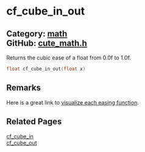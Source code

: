 # cf_cube_in_out

Category: [math](https://github.com/RandyGaul/cute_framework/blob/master/docs/api_reference?id=math)  
GitHub: [cute_math.h](https://github.com/RandyGaul/cute_framework/blob/master/include/cute_math.h)  
---

Returns the cubic ease of a float from 0.0f to 1.0f.

```cpp
float cf_cube_in_out(float x)
```

## Remarks

Here is a great link to [visualize each easing function](https://easings.net/).

## Related Pages

[cf_cube_in](https://github.com/RandyGaul/cute_framework/blob/master/docs/math/cf_cube_in.md)  
[cf_cube_out](https://github.com/RandyGaul/cute_framework/blob/master/docs/math/cf_cube_out.md)  
